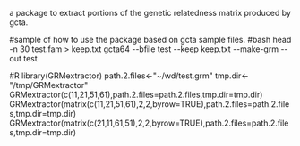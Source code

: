 a package to extract portions of the genetic relatedness matrix produced by gcta.

#sample of how to use the package based on gcta sample files.
#bash
head -n 30 test.fam > keep.txt
gcta64 --bfile test --keep keep.txt --make-grm --out test

#R
library(GRMextractor)
path.2.files<-"~/wd/test.grm"
tmp.dir<-"/tmp/GRMextractor"
GRMextractor(c(11,21,51,61),path.2.files=path.2.files,tmp.dir=tmp.dir)
GRMextractor(matrix(c(11,21,51,61),2,2,byrow=TRUE),path.2.files=path.2.files,tmp.dir=tmp.dir)
GRMextractor(matrix(c(21,11,61,51),2,2,byrow=TRUE),path.2.files=path.2.files,tmp.dir=tmp.dir)


